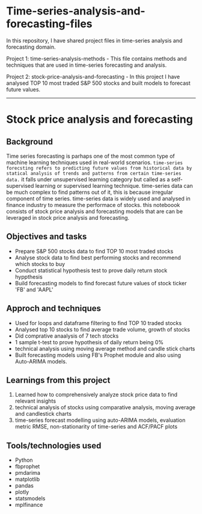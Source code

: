 # Time-series-analysis-and-forecasting-files
In this repository, I have shared project files in time-series analysis and forecasting domain.

Project 1: time-series-analysis-methods - This file contains methods and techniques that are used in time-series forecasting and analysis.

Project 2: stock-price-analysis-and-forecasting - In this project I have analysed TOP 10 most traded S&P 500 stocks and built models to forecast future values.


-------------

# Stock price analysis and forecasting

## Background
Time series forecasting is parhaps one of the most common type of machine learning techniques used in real-world scenarios. `time-series forecsting refers to predicting future values from historical data by statical analysis of trends and patterns from certain time-series data.` it falls under unsupervised learning category but called as a self-supervised learning or supervised learning technique. time-series data can be much complex to find patterns out of it, this is because irregular component of time series. time-series data is widely used and analysed in finance industry to measure the performace of stocks. this noteboook consists of stock price analysis and forecasting models that are can be leveraged in stock price analysis and forecasting.

## Objectives and tasks
- Prepare S&P 500 stocks data to find TOP 10 most traded stocks
- Analyse stock data to find best performing stocks and recommend which stocks to buy
- Conduct statistical hypothesis test to prove daily return stock hyppthesis
- Build forecasting models to find forecast future values of stock ticker 'FB' and 'AAPL'

## Approch and techniques
- Used for loops and dataframe filtering to find TOP 10 traded stocks
- Analysed top 10 stocks to find average trade volume, growth of stocks
- Did comprative anaalysis of 7 tech stocks 
- 1 sample t-test to prove hypothesis of daily return being 0%
- technical analysis using moving average method and candle stick charts
- Built forecasting models using FB's Prophet module and also using Auto-ARIMA models.

## Learnings from this project
1. Learned how to comprehensively analyze stock price data to find relevant insights
2. technical analysis of stocks using comparative analysis, moving average and candlestick charts
3. time-series forecast modelling using auto-ARIMA models, evaluation metric RMSE, non-stationarity of time-series and ACF/PACF plots

## Tools/technologies used
- Python
- fbprophet
- pmdarima
- matplotlib
- pandas
- plotly
- statsmodels
- mplfinance 
